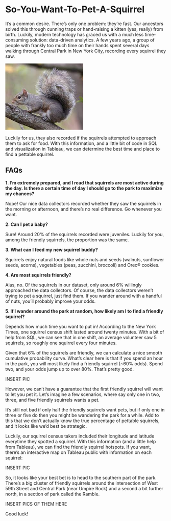 # So-You-Want-To-Pet-A-Squirrel

It’s a common desire. There’s only one problem: they’re fast. Our ancestors solved this through cunning traps or hand-raising a kitten (yes, really) from birth. Luckily, modern technology has graced us with a much less time-consuming solution: data-driven analytics. A few years ago, a group of people with frankly too much time on their hands spent several days walking through Central Park in New York City, recording every squirrel they saw. 

![Perhaps this squirrel](https://github.com/vincentium123/So-You-Want-To-Pet-A-Squirrel/blob/main/squirrel.jpeg)



Luckily for us, they also recorded if the squirrels attempted to approach them to ask for food. With this information, and a little bit of code in SQL and visualization in Tableau, we can determine the best time and place to find a pettable squirrel. 

## FAQs 

**1. I’m extremely prepared, and I read that squirrels are most active during the day. Is there a certain time of day I should go to the park to maximize my chances?**

Nope! Our nice data collectors recorded whether they saw the squirrels in the morning or afternoon, and there’s no real difference. Go whenever you want. 

**2. Can I pet a baby?** 

Sure! Around 20% of the squirrels recorded were juveniles. Luckily for you, among the friendly squirrels, the proportion was the same. 

**3. What can I feed my new squirrel buddy?**

Squirrels enjoy natural foods like whole nuts and seeds (walnuts, sunflower seeds, acorns), vegetables (peas, zucchini, broccoli) and Oreo® cookies. 

**4. Are most squirrels friendly?**

Alas, no. Of the squirrels in our dataset, only around 6% willingly approached the data collectors. Of course, the data collectors weren’t trying to pet a squirrel, just find them. If you wander around with a handful of nuts, you’ll probably improve your odds. 

**5. If I wander around the park at random, how likely am I to find a friendly squirrel?** 

Depends how much time you want to put in! According to the New York Times, one squirrel census shift lasted around twenty minutes. With a bit of help from SQL, we can see that in one shift, an average volunteer saw 5 squirrels, so roughly one squirrel every four minutes. 

Given that 6% of the squirrels are friendly, we can calculate a nice smooth cumulative probability curve. What’s clear here is that if you spend an hour in the park, you will most likely find a friendly squirrel (~60% odds). Spend two, and your odds jump up to over 80%. That’s pretty good. 

INSERT PIC

However, we can’t have a guarantee that the first friendly squirrel will want to let you pet it. Let’s imagine a few scenarios, where say only one in two, three, and five friendly squirrels wants a pet. 

It’s still not bad if only half the friendly squirrels want pets, but if only one in three or five do then you might be wandering the park for a while. Add to this that we don’t actually know the true percentage of pettable squirrels, and it looks like we’d best be strategic. 

Luckily, our squirrel census takers included their longitude and latitude everytime they spotted a squirrel. With this information (and a little help from Tableau), we can find the friendly squirrel hotspots. If you want, there’s an interactive map on Tableau public with information on each squirrel: 

INSERT PIC

So, it looks like your best bet is to head to the southern part of the park. There’s a big cluster of friendly squirrels around the intersection of West 59th Street and Central Park (near Umpire Rock) and a second a bit further north, in a section of park called the Ramble. 

INSERT PICS OF THEM HERE



Good luck!


